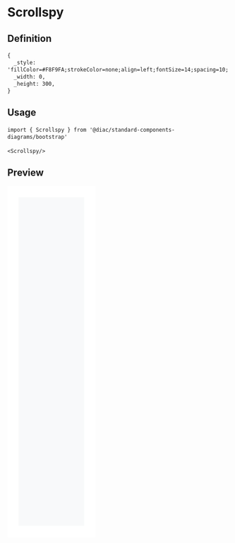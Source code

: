 # Scrollspy

## Definition

```
{
  _style: 'fillColor=#F8F9FA;strokeColor=none;align=left;fontSize=14;spacing=10;',
  _width: 0,
  _height: 300,
}
```

## Usage

```
import { Scrollspy } from '@diac/standard-components-diagrams/bootstrap'

<Scrollspy/>
```

## Preview

<img src="./scrollspy.png" width="200"/>
